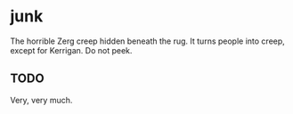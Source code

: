 # junk

The horrible Zerg creep hidden beneath the rug. It turns people into creep, except for Kerrigan. Do not peek.

## TODO

Very, very much.
